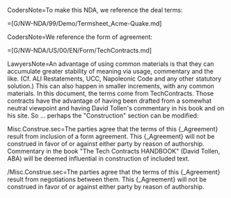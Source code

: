 CodersNote=To make this NDA, we reference the deal terms:

=[G/NW-NDA/99/Demo/Termsheet_Acme-Quake.md]

CodersNote=We reference the form of agreement:

=[G/NW-NDA/US/00/EN/Form/TechContracts.md]

LawyersNote=An advantage of using common materials is that they can accumulate greater stability of meaning via usage, commentary and the like.  (Cf. ALI Restatements, UCC, Napoleonic Code and any other statutory solution.)  This can also happen in smaller increments, with any common materials.  In this document, the terms come from TechContracts.  Those contracts have the advantage of having been drafted from a somewhat neutral viewpoint and having David Tollen's commentary in his book and on his site. So ... perhaps the "Construction" section can be modified:

Misc.Construe.sec=The parties agree that the terms of this {_Agreement} result from inclusion of a form agreement. This {_Agreement} will not be construed in favor of or against either party by reason of authorship.  Commentary in the book "The Tech Contracts HANDBOOK" (David Tollen, ABA) will be deemed influential in construction of included text.

/Misc.Construe.sec=The parties agree that the terms of this {_Agreement} result from negotiations between them. This {_Agreement} will not be construed in favor of or against either party by reason of authorship.